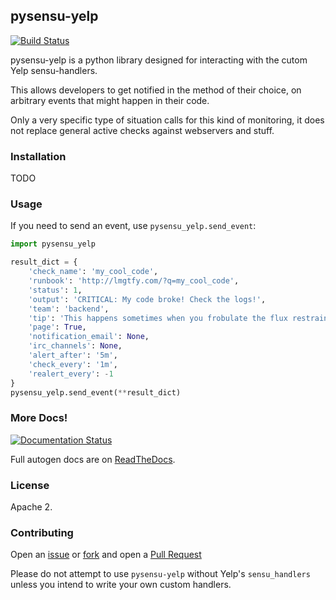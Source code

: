 ## pysensu-yelp

[![Build Status](https://travis-ci.org/Yelp/pysensu-yelp.svg)](https://travis-ci.org/Yelp/pysensu-yelp)

pysensu-yelp is a python library designed for interacting with the
cutom Yelp sensu-handlers. 

This allows developers to get notified in the method of their choice,
on arbitrary events that might happen in their code.

Only a very specific type of situation calls for this kind of monitoring,
it does not replace general active checks against webservers and stuff.

### Installation

TODO

### Usage

If you need to send an event, use `pysensu_yelp.send_event`:

```python
import pysensu_yelp

result_dict = {
    'check_name': 'my_cool_code',
    'runbook': 'http://lmgtfy.com/?q=my_cool_code',
    'status': 1,
    'output': 'CRITICAL: My code broke! Check the logs!',
    'team': 'backend', 
    'tip': 'This happens sometimes when you frobulate the flux restraint cannon',
    'page': True,
    'notification_email': None,
    'irc_channels': None,
    'alert_after': '5m',
    'check_every': '1m',
    'realert_every': -1
}
pysensu_yelp.send_event(**result_dict)
```

### More Docs!

[![Documentation Status](https://readthedocs.org/projects/pysensu-yelp/badge/?version=latest)](https://readthedocs.org/projects/pysensu-yelp/?badge=latest)

Full autogen docs are on [ReadTheDocs](http://pysensu-yelp.readthedocs.org/en/latest/).

### License

Apache 2.

### Contributing

Open an [issue](https://github.com/Yelp/pysensu-yelp/issues) or
[fork](https://github.com/Yelp/pysensu-yelp/fork) and open a
[Pull Request](https://github.com/Yelp/pysensu-yelp/pulls)

Please do not attempt to use `pysensu-yelp` without Yelp's `sensu_handlers`
unless you intend to write your own custom handlers.

